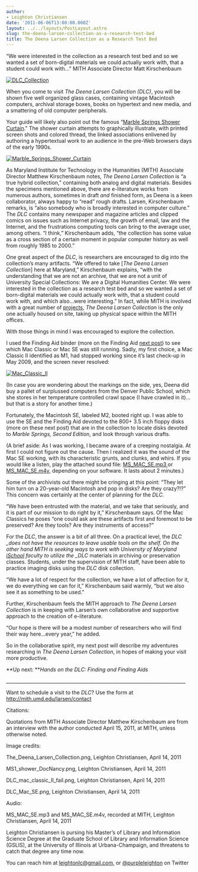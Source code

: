 ```yaml
---
author:
- Leighton Christiansen
date: '2011-06-06T13:00:00.000Z'
layout: ../../layouts/PostLayout.astro
slug: the-deena-larsen-collection-as-a-research-test-bed
title: The Deena Larsen Collection as a Research Test Bed
---
```


“We were interested in the collection as a research test bed and so we wanted a set of born-digital materials we could actually work with, that a student could work with…” MITH Associate Director Matt Kirschenbaum

[![](/assets/images/2014-02-DLC_collection_sm.jpg "DLC_Collection")](http://mith.umd.edu/wp-content/uploads/2014/02/DLC_collection.jpg)

When you come to visit _The Deena Larsen Collection (DLC)_, you will be shown five well organized glass cases, containing vintage Macintosh computers, archival storage boxes, books on hypertext and new media, and a smattering of old computer peripherals.

<!-- @font-face {   font-family: "Cambria"; }p.MsoNormal, li.MsoNormal, div.MsoNormal { margin: 0in 0in 0.0001pt; font-size: 12pt; font-family: Cambria; }div.Section1 { page: Section1; } -->

Your guide will likely also point out the famous “[Marble Springs Shower Curtain](http://mith.umd.edu/larsen/items/show/42)." The shower curtain attempts to graphically illustrate, with printed screen shots and colored thread, the linked associations enlivened by authoring a hypertextual work to an audience in the pre-Web browsers days of the early 1990s.

[![](/assets/images/2014-02-MS1_docNancy_sm.jpg "Marble_Springs_Shower_Curtain")](http://mith.umd.edu/wp-content/uploads/2014/02/MS1_docNancy.jpg)

As Maryland Institute for Technology in the Humanities (MITH) Associate Director Matthew Kirschenbaum notes, _The Deena Larsen Collection_ is “a true hybrid collection,” containing both analog and digital materials. Besides the specimens mentioned above, there are e-literature works from numerous authors, sometimes in draft _and_ finished form, as Deena is a keen collaborator, always happy to “read” rough drafts. Larsen, Kirschenbaum remarks, is “also somebody who is broadly interested in computer culture.” The _DLC_ contains many newspaper and magazine articles and clipped comics on issues such as Internet privacy, the growth of email, law and the Internet, and the frustrations computing tools can bring to the average user, among others. “I think,” Kirschenbaum adds, “the collection has some value as a cross section of a certain moment in popular computer history as well from roughly 1985 to 2000.”

One great aspect of the _DLC_, is researchers are encouraged to dig into the collection’s many artifacts. “We offered to take \[_The Deena Larsen Collection_] here at Maryland,” Kirschenbaum explains, “with the understanding that we are not an archive, that we are not a unit of University Special Collections: We are a Digital Humanities Center. We were interested in the collection as a research test bed and so we wanted a set of born-digital materials we could actually work with, that a student could work with, and which also…were interesting.” In fact, while MITH is involved with a great number of [projects](http://mith.umd.edu/research/), _The Deena Larsen Collection_ is the only one actually housed on site, taking up physical space within the MITH offices.

With those things in mind I was encouraged to explore the collection.

I used the Finding Aid binder (more on the Finding Aid [next post](http://mith.umd.edu/hands-on-the-dlc-finding-and-finding-aids)) to see which Mac Classic or Mac SE was still running. Sadly, my first choice, a Mac Classic II identified as M1, had stopped working since it’s last check-up in May 2009, and the screen never resolved:

[![](/assets/images/2014-02-DLC_mac_classic_II_fail_sm.jpg "Mac_Classic_II")](http://mith.umd.edu/wp-content/uploads/2014/02/DLC_mac_classic_II_fail.jpg)

(In case you are wondering about the markings on the side, yes, Deena did buy a pallet of surplussed computers from the Denver Public School, which she stores in her temperature controlled crawl space (I have crawled in it)…but that is a story for another time.)

Fortunately, the Macintosh SE, labeled M2, booted right up. I was able to use the SE and the Finding Aid devoted to the 800+ 3.5 inch floppy disks (more on these next post) that are in the collection to locate disks devoted to _Marble Springs, Second Edition_, and look through various drafts.

(A brief aside: As I was working, I became aware of a creeping nostalgia. At first I could not figure out the cause. Then I realized it was the sound of the Mac SE working, with its characteristic grunts, and clunks, and whirs. If you would like a listen, play the attached sound file: [MS_MAC_SE.mp3 ](http://mith.umd.edu/wp-content/uploads/2014/02/MS_MAC_SE.mp3)or [MS_MAC_SE.m4v](http://mith.umd.edu/wp-content/uploads/2014/02/MS_MAC_SE.m4v), depending on your software. It lasts about 2 minutes.)

Some of the archivists out there might be cringing at this point: “They let him turn on a 20-year-old Macintosh and pop in disks? Are they crazy?!?” This concern was certainly at the center of planning for the _DLC._

“We have been entrusted with the material, and we take that seriously, and it is part of our mission to do right by it,” Kirschenbaum says. Of the Mac Classics he poses “one could ask are these artifacts first and foremost to be preserved? Are they tools? Are they instruments of access?”

For the _DLC_, the answer is a bit of all three. On a practical level, the _DLC \_does not have the resources to leave usable tools on the shelf. On the other hand MITH is seeking ways to work with University of Maryland [iSchool](http://ischool.umd.edu) faculty to utilize the \_DLC_ materials in archiving or preservation classes. Students, under the supervision of MITH staff, have been able to practice imaging disks using the _DLC_ disk collection.

“We have a lot of respect for the collection, we have a lot of affection for it, we do everything we can for it,” Kirschenbaum said warmly, “but we also see it as something to be used.”

Further, Kirschenbaum feels the MITH approach to _The Deena Larsen Collection_ is in keeping with Larsen’s own collaborative and supportive approach to the creation of e-literature.

“Our hope is there will be a modest number of researchers who will find their way here…every year,” he added.

So in the collaborative spirit, my next post will describe my adventures researching in _The Deena Larsen Collection_, in hopes of making your visit more productive.

**Up next: **_Hands on the DLC: Finding and Finding Aids_

\_\_\_\_\_\_\_\_\_\_\_\_\_\_\_\_\_\_\_\_\_\_\_\_\_\_\_\_\_\_\_\_\_\_\_\_\_\_\_\_\_\_\_\_\_\_\_\_\_\_\_\_\_\_\_\_\_\_\_\_\_\_\_\_\_\_\_\_\_\_\_\_\_\_\_\_

Want to schedule a visit to the _DLC_? Use the form at <http://mith.umd.edu/larsen/contact>

Citations:

Quotations from MITH Associate Director Matthew Kirschenbaum are from an interview with the author conducted April 15, 2011, at MITH, unless otherwise noted.

Image credits:

The_Deena_Larsen_Collection.png, Leighton Christiansen, April 14, 2011

MS1_shower_DocNancy.png, Leighton Christiansen, April 14, 2011

DLC_mac_classic_II_fail.png, Leighton Christiansen, April 14, 2011

DLC_Mac_SE.png, Leighton Christiansen, April 14, 2011

Audio:

MS_MAC_SE.mp3 and MS_MAC_SE.m4v, recorded at MITH, Leighton Christiansen, April 14, 2011

Leighton Christiansen is pursing his Master’s of Library and Information Science Degree at the Graduate School of Library and Information Science (GSLIS), at the University of Illinois at Urbana-Champaign, and threatens to catch that degree any time now.

You can reach him at leightonlc@gmail.com, or [@purpleleighton](https://twitter.com/purpleleighton) on Twitter